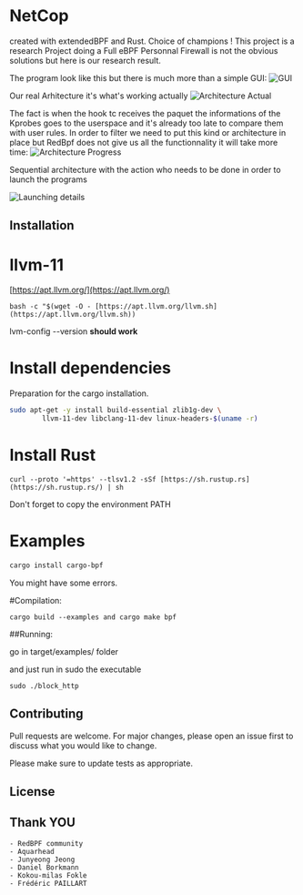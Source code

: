# NetCop
created with extendedBPF and Rust.
Choice of champions !
This project is a research Project doing a Full eBPF Personnal Firewall is not the obvious solutions but here is our research result.

The program look like this but there is much more than a simple GUI:
![GUI](https://image.noelshack.com/fichiers/2021/23/5/1623417065-capture-d-ecran-2021-06-11-a-15-10-00.png)

Our real Arhitecture it's what's working actually
![Architecture Actual](https://image.noelshack.com/fichiers/2021/23/5/1623417130-architecture.png)

The fact is when the hook tc receives the paquet the informations of the Kprobes goes to the userspace and it's already too late to compare them with user rules.
In order to filter we need to put this kind or architecture in place but RedBpf does not give us all the functionnality it will take more time:
![Architecture Progress](https://image.noelshack.com/fichiers/2021/23/5/1623417166-future-architecture.png)

Sequential architecture with the action who needs to be done in order to launch the programs

![Launching details](https://image.noelshack.com/fichiers/2021/23/5/1623417174-capture-d-ecran-2021-06-11-a-15-10-53.png)

## Installation

# llvm-11

[https://apt.llvm.org/](https://apt.llvm.org/)

`bash -c "$(wget -O - [https://apt.llvm.org/llvm.sh](https://apt.llvm.org/llvm.sh))`

lvm-config --version **should work**

# Install dependencies

Preparation for the cargo installation.

```bash
sudo apt-get -y install build-essential zlib1g-dev \
		llvm-11-dev libclang-11-dev linux-headers-$(uname -r)
```

# Install Rust

`curl --proto '=https' --tlsv1.2 -sSf [https://sh.rustup.rs](https://sh.rustup.rs/) | sh`

Don't forget to copy the environment PATH

# Examples

```bash
cargo install cargo-bpf
```

You might have some errors.

#Compilation:

`cargo build --examples and cargo make bpf`

##Running:

go in target/examples/ folder

and just run in sudo the executable

`sudo ./block_http`

## Contributing
Pull requests are welcome. For major changes, please open an issue first to discuss what you would like to change.

Please make sure to update tests as appropriate.

## License

## Thank YOU
	- RedBPF community
	- Aquarhead 
	- Junyeong Jeong
	- Daniel Borkmann
	- Kokou-milas Fokle
	- Frédéric PAILLART